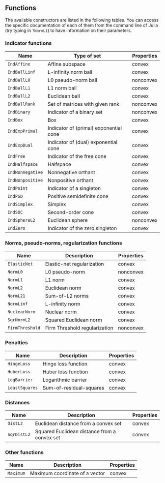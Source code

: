 ## Functions

The available constructors are listed in the following tables.
You can access the specific documentation of each of them from the command line
of Julia (try typing in `?NormL1`) to have information on their parameters.

### Indicator functions

Name            | Type of set                             | Properties
----------------|-----------------------------------------|----------------
`IndAffine`     | Affine subspace                         | convex
`IndBallLinf`   | L-infinity norm ball                    | convex
`IndBallL0`     | L0 pseudo-norm ball                     | nonconvex
`IndBallL1`     | L1 norm ball                            | convex
`IndBallL2`     | Euclidean ball                          | convex
`IndBallRank`   | Set of matrices with given rank         | nonconvex
`IndBinary`     | Indicator of a binary set               | nonconvex
`IndBox`        | Box                                     | convex
`IndExpPrimal`  | Indicator of (primal) exponential cone  | convex
`IndExpDual`    | Indicator of (dual) exponential cone    | convex
`IndFree`       | Indicator of the free cone              | convex
`IndHalfspace`  | Halfspace                               | convex
`IndNonnegative`| Nonnegative orthant                     | convex
`IndNonpositive`| Nonpositive orthant                     | convex
`IndPoint`      | Indicator of a singleton                | convex
`IndPSD`        | Positive semidefinite cone              | convex
`IndSimplex`    | Simplex                                 | convex
`IndSOC`        | Second-order cone                       | convex
`IndSphereL2`   | Euclidean sphere                        | nonconvex
`IndZero`       | Indicator of the zero singleton         | convex

### Norms, pseudo-norms, regularization functions

Name            | Description                         | Properties
----------------|-------------------------------------|----------------
`ElasticNet`    | Elastic-net regularization          | convex
`NormL0`        | L0 pseudo-norm                      | nonconvex
`NormL1`        | L1 norm                             | convex
`NormL2`        | Euclidean norm                      | convex
`NormL21`       | Sum-of-L2 norms                     | convex
`NormLinf`      | L-infinity norm                     | convex
`NuclearNorm`   | Nuclear norm                        | convex
`SqrNormL2`     | Squared Euclidean norm              | convex
`FirmThreshold` | Firm Threshold regularization       | nonconvex

### Penalties

Name            | Description                         | Properties
----------------|-------------------------------------|-----------------
`HingeLoss`     | Hinge loss function                 | convex
`HuberLoss`     | Huber loss function                 | convex
`LogBarrier`    | Logarithmic barrier                 | convex
`LeastSquares`  | Sum-of-residual-squares             | convex

### Distances

Name            | Description                                          | Properties
----------------|------------------------------------------------------|----------------
`DistL2`        | Euclidean distance from a convex set                 | convex
`SqrDistL2`     | Squared Euclidean distance from a convex set         | convex

### Other functions

Name            | Description                                          | Properties
----------------|------------------------------------------------------|----------------
`Maximum`       | Maximum coordinate of a vector                       | convex
